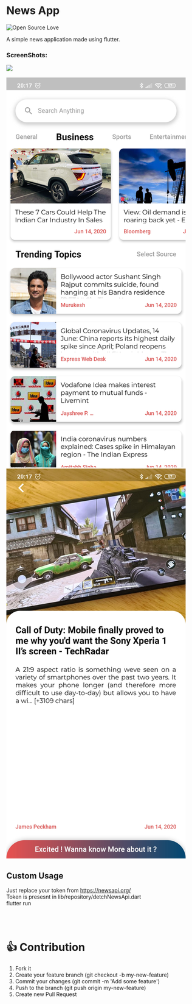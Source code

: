 # News App
![Open Source Love](https://badges.frapsoft.com/os/v2/open-source.svg?v=103)

A simple news application made using flutter.

### ScreenShots:
<p>
    <img src="screenshots/recording.gif?raw=true =100x500"/>

</p>


<p>
    <img src="screenshots/Screenshot_2020-06-14-20-17-11-541_newsapp.news_app.jpg?raw=true"/>
        <img src="screenshots/Screenshot_2020-06-14-20-17-34-494_newsapp.news_app.jpg?raw=true"/>

</p>


## Custom Usage
Just replace your token from https://newsapi.org/
<br>
Token is presesnt in lib/repository/detchNewsApi.dart
<br>
flutter run


<br>
<br>


# 👍 Contribution
1. Fork it
2. Create your feature branch (git checkout -b my-new-feature)
3. Commit your changes (git commit -m 'Add some feature')
4. Push to the branch (git push origin my-new-feature)
5. Create new Pull Request
